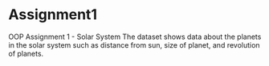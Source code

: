 # Assignment1
OOP Assignment 1 - Solar System
The dataset shows data about the planets in the solar system such as distance from sun, size of planet, and revolution of planets.
